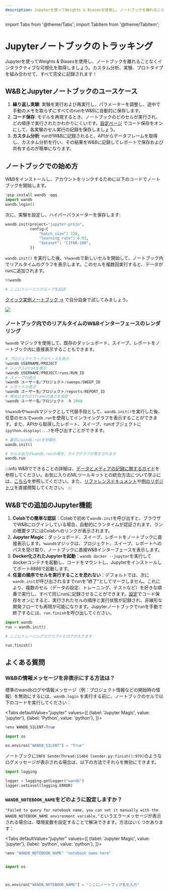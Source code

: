 ```yaml
---
description: Jupyterを使ってWeights & Biasesを使用し、ノートブックを離れることなくインタラクティブな可視化を取得しましょう。
---
```

import Tabs from '@theme/Tabs';
import TabItem from '@theme/TabItem';

# Jupyterノートブックのトラッキング

<head>
  <title>Jupyterノートブックのトラッキング</title>
</head>

Jupyterを使ってWeights & Biasesを使用し、ノートブックを離れることなくインタラクティブな可視化を取得しましょう。カスタム分析、実験、プロトタイプを組み合わせて、すべて完全に記録されます！

## W&BとJupyterノートブックのユースケース

1. **繰り返し実験**: 実験を実行および再実行し、パラメーターを調整し、途中で手動のメモを取らずにすべてのrunをW&Bに自動的に保存します。
2. **コード保存**: モデルを再現するとき、ノートブックのどのセルが実行され、どの順序で実行されたかわかりにくいです。[設定ページ](../app/settings-page/intro.md) でコード保存をオンにして、各実験のセル実行の記録を保存しましょう。
3. **カスタム分析**: runがW&Bに記録されると、APIからデータフレームを取得し、カスタム分析を行い、その結果をW&Bに記録してレポートで保存および共有するのが簡単になります。

## ノートブックでの始め方

W&Bをインストールし、アカウントをリンクするために以下のコードでノートブックを開始します。

```python
!pip install wandb -qqq
import wandb
wandb.login()
```

次に、実験を設定し、ハイパーパラメーターを保存します:

```python
wandb.init(project="jupyter-projo",
           config={
               "batch_size": 128,
               "learning_rate": 0.01,
               "dataset": "CIFAR-100",
           })
```

`wandb.init()` を実行した後、`%%wandb`で新しいセルを開始して、ノートブック内でリアルタイムのグラフを表示します。このセルを複数回実行すると、データがrunに追加されます。

```python
%%wandb

# ここにトレーニングループを記述
```

[クイック実例ノートブック →](http://wandb.me/jupyter-interact-colab) で自分自身で試してみましょう。

![](/images/track/jupyter_widget.png)

### ノートブック内でのリアルタイムのW&Bインターフェースのレンダリング

`%wandb` マジックを使用して、既存のダッシュボード、スイープ、レポートをノートブック内に直接表示することもできます。

```python
# プロジェクトワークスペースを表示
%wandb USERNAME/PROJECT
# シングルのrunを表示
%wandb USERNAME/PROJECT/runs/RUN_ID
# スイープの表示
%wandb ユーザー名/プロジェクト/sweeps/SWEEP_ID
# レポートの表示
%wandb ユーザー名/プロジェクト/reports/REPORT_ID
# 埋め込まれたiframeの高さを指定
%wandb ユーザー名/プロジェクト -h 2048
```

`%%wandb`や`%wandb`マジックとして代替手段として、`wandb.init()`を実行した後、任意のセルで`wandb.run`を使用してインライングラフを表示することができます。また、APIから取得したレポート、スイープ、runオブジェクトに`ipython.display(...)`を呼び出すことができます。

```python
# 最初にwandb.runを初期化
wandb.init()

# セルの出力がwandb.runの場合、ライブグラフが表示されます
wandb.run
```

:::info
W&Bでできることの詳細は、[データとメディアの記録に関するガイド](log/intro.md)を参照してください。お気に入りのMLツールキットとの統合方法について学ぶには、[こちら](../integrations/intro.md)を参照してください。また、[リファレンスドキュメント](../../ref/python/README.md)や[例のリポジトリ](https://github.com/wandb/examples)を直接閲覧してください。
:::

## W&Bでの追加のJupyter機能

1. **Colabでの簡単な認証**：Colabで初めて`wandb.init`を呼び出すと、ブラウザでW&Bにログインしている場合、自動的にランタイムが認証されます。ランの概要タブにはColabへのリンクが表示されます。
2. **Jupyter Magic**：ダッシュボード、スイープ、レポートをノートブックに直接表示します。`%wandb`マジックは、プロジェクト、スイープ、レポートへのパスを受け取り、ノートブックに直接W&Bインターフェースを表示します。
3. **Docker化されたJupyterを起動**：`wandb docker --jupyter`を実行してdockerコンテナを起動し、コードをマウントし、Jupyterをインストールしてポート8888で起動します。
4. **任意の順序でセルを実行することを恐れない**：デフォルトでは、次に`wandb.init`が呼び出されるまでrunを"終了"としてマークしません。これにより、複数のセル（データの設定、トレーニング、テストなど）を好きな順番で実行し、すべて同じrunに記録させることができます。[設定](https://app.wandb.ai/settings)でコード保存をオンにすると、実行されたセルの順序と実行状態が記録され、非線形な開発フローでも再現が可能になります。Jupyterノートブックでrunを手動で終了するには、`run.finish`を呼び出してください。

```python
import wandb
run = wandb.init()

# ここにトレーニングスクリプトとログが入ります

run.finish()
```

## よくある質問

### W&Bの情報メッセージを非表示にする方法は？

標準のwandbログや情報メッセージ（例：プロジェクト情報などの開始時の情報）を無効にするには、`wandb.login` を実行する前に、ノートブックのセルで以下のコードを実行してください：

<Tabs
  defaultValue="jupyter"
  values={[
    {label: 'Jupyter Magic', value: 'jupyter'},
    {label: 'Python', value: 'python'},
  ]}>
  <TabItem value="jupyter">

```python
%env WANDB_SILENT=True
```
  </TabItem>
  <TabItem value="python">

```python
import os

os.environ["WANDB_SILENT"] = "True"
```
  </TabItem>
</Tabs>

ノートブックに`INFO SenderThread:11484 [sender.py:finish():979]`のようなログメッセージが表示される場合は、以下の方法でそれらを無効にできます。

```python
import logging

logger = logging.getLogger("wandb")
logger.setLevel(logging.ERROR)
```

### `WANDB_NOTEBOOK_NAME`をどのように設定しますか？

`"Failed to query for notebook name, you can set it manually with the WANDB_NOTEBOOK_NAME environment variable,"`というエラーメッセージが表示される場合は、環境変数を設定することで解決できます。方法はいくつかあります：

<Tabs
  defaultValue="jupyter"
  values={[
    {label: 'Jupyter Magic', value: 'jupyter'},
    {label: 'python', value: 'python'},
  ]}>
  <TabItem value="jupyter">

```python
%env "WANDB_NOTEBOOK_NAME" "notebook name here"
```
  </TabItem>
  <TabItem value="python">

```python

import os



os.environ["WANDB_NOTEBOOK_NAME"] = "ここにノートブック名を入力"

```

  </TabItem>

</Tabs>